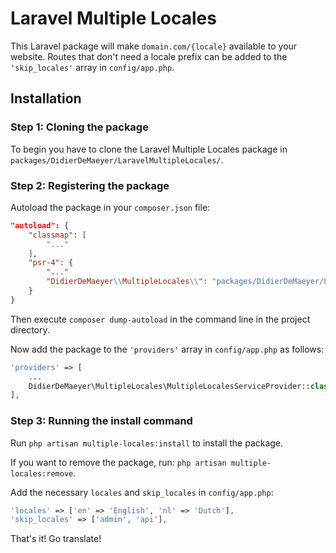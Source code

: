 # Laravel Multiple Locales

This Laravel package will make `domain.com/{locale}` available to your website.
Routes that don't need a locale prefix can be added to the `'skip_locales'` array in `config/app.php`.

## Installation

### Step 1: Cloning the package

To begin you have to clone the Laravel Multiple Locales package in `packages/DidierDeMaeyer/LaravelMultipleLocales/`.

### Step 2: Registering the package

Autoload the package in your `composer.json` file:

```json
"autoload": {
    "classmap": [
        "..."
    ],
    "psr-4": {
        "..."
        "DidierDeMaeyer\\MultipleLocales\\": "packages/DidierDeMaeyer/LaravelMultipleLocales/src/"
    }
}
```

Then execute `composer dump-autoload` in the command line in the project directory.

Now add the package to the `'providers'` array in `config/app.php` as follows:

```php
'providers' => [
    ...
    DidierDeMaeyer\MultipleLocales\MultipleLocalesServiceProvider::class,
],
```

### Step 3: Running the install command

Run `php artisan multiple-locales:install` to install the package.

If you want to remove the package, run: `php artisan multiple-locales:remove`.

Add the necessary `locales` and `skip_locales` in `config/app.php`:

```php
'locales' => ['en' => 'English', 'nl' => 'Dutch'],
'skip_locales' => ['admin', 'api'],
```

That's it! Go translate!
